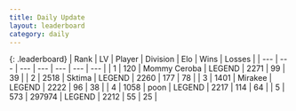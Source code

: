```yaml
---
title: Daily Update
layout: leaderboard
category: daily
---
```


{: .leaderboard}
| Rank | LV | Player | Division | Elo | Wins | Losses |
| --- | --- | --- | --- | --- | --- | --- |
| <span data-change="7">1</span> | 120 | <span title="ID: 748055">Mommy Ceroba</span> | LEGEND | <span data-change="87">2271</span> | <span data-change="16">99</span> | <span data-change="1">39</span> |
| <span data-change="-1">2</span> | 2518 | <span title="ID: 353063">Sktima</span> | LEGEND | <span data-change="8">2260</span> | <span data-change="1">177</span> | <span data-change="0">78</span> |
| <span data-change="4">3</span> | 1401 | <span title="ID: 416373">Mirakee</span> | LEGEND | <span data-change="32">2222</span> | <span data-change="15">96</span> | <span data-change="5">38</span> |
| <span data-change="0">4</span> | 1058 | <span title="ID: 540690">poon</span> | LEGEND | <span data-change="12">2217</span> | <span data-change="7">114</span> | <span data-change="3">64</span> |
| <span data-change="-3">5</span> | 573 | <span title="ID: 544038">297974</span> | LEGEND | <span data-change="-6">2212</span> | <span data-change="4">55</span> | <span data-change="3">25</span> |